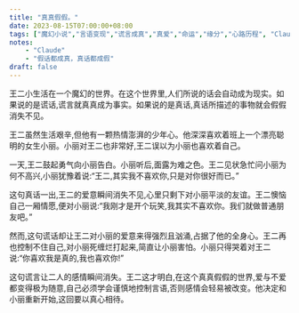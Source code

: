 ```yaml
---
title: "真真假假。"
date: 2023-08-15T07:00:00+08:00
tags: ["魔幻小说","言语变现","谎言成真","真爱","命运","缘分","心路历程", "Claude"]
notes:
    - "Claude"
    - "假话都成真，真话都成假"
draft: false
---
```


王二小生活在一个魔幻的世界。在这个世界里,人们所说的话会自动成为现实。如果说的是谎话,谎言就真真成为事实。如果说的是真话,真话所描述的事物就会假假消失不见。

王二虽然生活艰辛,但他有一颗热情澎湃的少年心。他深深喜欢着班上一个漂亮聪明的女生小丽。小丽对王二也非常好,王二误以为小丽也喜欢着自己。

一天,王二鼓起勇气向小丽告白。小丽听后,面露为难之色。王二见状急忙问小丽为何不高兴,小丽犹豫着说:“王二,其实我不喜欢你,只是对你很好而已。”

这句真话一出,王二的爱意瞬间消失不见,心里只剩下对小丽平淡的友谊。王二懊恼自己一厢情愿,便对小丽说:“我刚才是开个玩笑,我其实不喜欢你。我们就做普通朋友吧。”

然而,这句谎话却让王二对小丽的爱意来得强烈且汹涌,占据了他的全身心。王二再也控制不住自己,对小丽死缠烂打起来,简直让小丽害怕。小丽只得哭着对王二说:“你喜欢我是真的,我也喜欢你!”

这句谎言让二人的感情瞬间消失。王二这才明白,在这个真真假假的世界,爱与不爱都变得极为随意,自己必须学会谨慎地控制言语,否则感情会轻易被改变。他决定和小丽重新开始,这回要以真心相待。